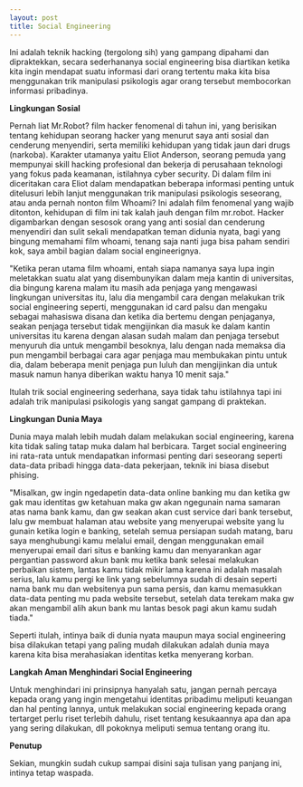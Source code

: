 ```yaml
---
layout: post
title: Social Engineering
---
```


Ini adalah teknik hacking (tergolong sih) yang gampang
dipahami dan dipraktekkan, secara sederhananya social
engineering bisa diartikan ketika kita ingin mendapat suatu
informasi dari orang tertentu maka kita bisa menggunakan
trik manipulasi psikologis agar orang tersebut membocorkan
informasi pribadinya.

**Lingkungan Sosial**

Pernah liat Mr.Robot? film hacker fenomenal di tahun ini,
yang berisikan tentang kehidupan seorang hacker yang 
menurut saya anti sosial dan cenderung menyendiri, serta
memiliki kehidupan yang tidak jaun dari drugs (narkoba).
Karakter utamanya yaitu Eliot Anderson, seorang pemuda
yang mempunyai skill hacking profesional dan bekerja
di perusahaan teknologi yang fokus pada keamanan, istilahnya
cyber security. Di dalam film ini diceritakan cara Eliot
dalam mendapatkan beberapa informasi penting untuk ditelusuri
lebih lanjut menggunakan trik manipulasi psikologis seseorang,
atau anda pernah nonton film Whoami? Ini adalah film
fenomenal yang wajib ditonton, kehidupan di film ini tak
kalah jauh dengan film mr.robot. Hacker digambarkan dengan
sesosok orang yang anti sosial dan cenderung menyendiri
dan sulit sekali mendapatkan teman didunia nyata, bagi
yang bingung memahami film whoami, tenang saja nanti
juga bisa paham sendiri kok, saya ambil bagian dalam
social engineerignya.

"Ketika peran utama film whoami, entah siapa namanya saya
lupa ingin meletakkan suatu alat yang disembunyikan dalam
meja kantin di universitas, dia bingung karena malam
itu masih ada penjaga yang mengawasi lingkungan universitas
itu, lalu dia mengambil cara dengan melakukan trik
social engineering seperti, menggunakan id card palsu
dan mengaku sebagai mahasiswa disana dan ketika dia
bertemu dengan penjaganya, seakan penjaga tersebut
tidak mengijinkan dia masuk ke dalam kantin universitas
itu karena dengan alasan sudah malam dan penjaga tersebut
menyuruh dia untuk mengambil besoknya, lalu dengan nada
memaksa dia pun mengambil berbagai cara agar penjaga
mau membukakan pintu untuk dia, dalam beberapa menit
penjaga pun luluh dan mengijinkan dia untuk masuk
namun hanya diberikan waktu hanya 10 menit saja."

Itulah trik social engineering sederhana, saya tidak tahu
istilahnya tapi ini adalah trik manipulasi psikologis
yang sangat gampang di praktekan. 

**Lingkungan Dunia Maya**

Dunia maya malah lebih mudah dalam melakukan social
engineering, karena kita tidak saling tatap muka dalam
hal berbicara. Target social engineering ini rata-rata
untuk mendapatkan informasi penting dari seseorang seperti
data-data pribadi hingga data-data pekerjaan, teknik
ini biasa disebut phising.

"Misalkan, gw ingin ngedapetin data-data online banking mu
dan ketika gw gak mau identitas gw ketahuan maka gw akan
ngegunain nama samaran atas nama bank kamu, dan gw seakan
akan cust service dari bank tersebut, lalu gw membuat
halaman atau website yang menyerupai website yang lu
gunain ketika login e banking, setelah semua persiapan
sudah matang, baru saya menghubungi kamu melalui email,
dengan menggunakan email menyerupai email dari situs e
banking kamu dan menyarankan agar pergantian password
akun bank mu ketika bank selesai melakukan perbaikan sistem,
lantas kamu tidak mikir lama karena ini adalah masalah
serius, lalu kamu pergi ke link yang sebelumnya sudah
di desain seperti nama bank mu dan websitenya pun
sama persis, dan kamu memasukkan data-data penting mu
pada website tersebut, setelah data terekam maka gw
akan mengambil alih akun bank mu lantas besok pagi akun
kamu sudah tiada."

Seperti itulah, intinya baik di dunia nyata maupun maya
social engineering bisa dilakukan tetapi yang paling
mudah dilakukan adalah dunia maya karena kita bisa
merahasiakan identitas ketka menyerang korban.

**Langkah Aman Menghindari Social Engineering**

Untuk menghindari ini prinsipnya hanyalah satu, jangan
pernah percaya kepada orang yang ingin mengetahui identitas
pribadimu meliputi keuangan dan hal penting lannya, untuk
melakukan social engineering kepada orang tertarget
perlu riset terlebih dahulu, riset tentang kesukaannya
apa dan apa yang sering dilakukan, dll pokoknya meliputi
semua tentang orang itu.

**Penutup**

Sekian, mungkin sudah cukup sampai disini saja tulisan
yang panjang ini, intinya tetap waspada.
